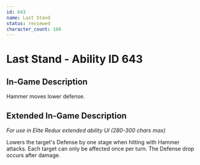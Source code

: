 ```yaml
---
id: 643
name: Last Stand
status: reviewed
character_count: 160
---
```


# Last Stand - Ability ID 643

## In-Game Description
Hammer moves lower defense.

## Extended In-Game Description
*For use in Elite Redux extended ability UI (280-300 chars max)*

Lowers the target's Defense by one stage when hitting with Hammer attacks. Each target can only be affected once per turn. The Defense drop occurs after damage.